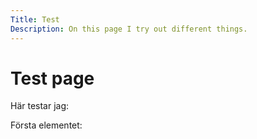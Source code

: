 ```yaml
---
Title: Test 
Description: On this page I try out different things.
---
```


Test page
==========================

Här testar jag:

Första elementet:
